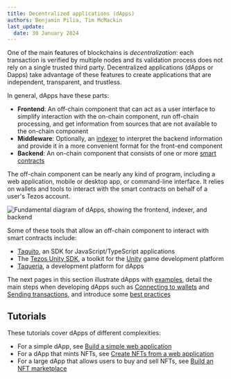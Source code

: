 ```yaml
---
title: Decentralized applications (dApps)
authors: Benjamin Pilia, Tim McMackin
last_update:
  date: 30 January 2024
---
```


One of the main features of blockchains is _decentralization_: each transaction is verified by multiple nodes and its validation process does not rely on a single trusted third party.
Decentralized applications (dApps or Dapps) take advantage of these features to create applications that are independent, transparent, and trustless.

In general, dApps have these parts:

- **Frontend**: An off-chain component that can act as a user interface to simplify interaction with the on-chain component, run off-chain processing, and get information from sources that are not available to the on-chain component
- **Middleware**: Optionally, an [indexer](/developing/information/indexers) to interpret the backend information and provide it in a more convenient format for the front-end component
- **Backend**: An on-chain component that consists of one or more [smart contracts](/smart-contracts)

The off-chain component can be nearly any kind of program, including a web application, mobile or desktop app, or command-line interface.
It relies on wallets and tools to interact with the smart contracts on behalf of a user's Tezos account.

![Fundamental diagram of dApps, showing the frontend, indexer, and backend](/img/dApps/dapp-overview.png)
<!-- Source https://lucid.app/lucidchart/8caf9ef1-11e4-454a-bbb6-ef4852515959/edit?page=0_0# -->

Some of these tools that allow an off-chain component to interact with smart contracts include:

- [Taquito](/dApps/taquito), an SDK for JavaScript/TypeScript applications
- The [Tezos Unity SDK](/unity), a toolkit for the [Unity](https://unity.com/) game development platform
- [Taqueria](https://taqueria.io/), a development platform for dApps

The next pages in this section illustrate dApps with [examples](/dApps/samples), detail the main steps when developing dApps such as [Connecting to wallets](/dApps/wallets) and [Sending transactions](/dApps/sending-transactions), and introduce some [best practices](/dApps/best-practices)

## Tutorials

These tutorials cover dApps of different complexities:

- For a simple dApp, see [Build a simple web application](/tutorials/build-your-first-app)
- For a dApp that mints NFTs, see [Create NFTs from a web application](/tutorials/create-nfts)
- For a large dApp that allows users to buy and sell NFTs, see [Build an NFT marketplace](/tutorials/build-an-nft-marketplace)
